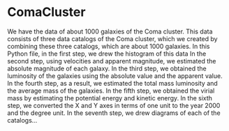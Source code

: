 # ComaCluster
We have the data of about 1000 galaxies of the Coma cluster.
This data consists of three data catalogs of the Coma cluster, which we created by combining these three catalogs, which are about 1000 galaxies.
In this Python file, in the first step, we drew the histogram of this data
In the second step, using velocities and apparent magnitude, we estimated the absolute magnitude of each galaxy.
In the third step, we obtained the luminosity of the galaxies using the absolute value and the apparent value.
In the fourth step, as a result, we estimated the total mass luminosity and the average mass of the galaxies.
In the fifth step, we obtained the virial mass by estimating the potential energy and kinetic energy.
In the sixth step, we converted the X and Y axes in terms of one unit to the year 2000 and the degree unit.
In the seventh step, we drew diagrams of each of the catalogs...
